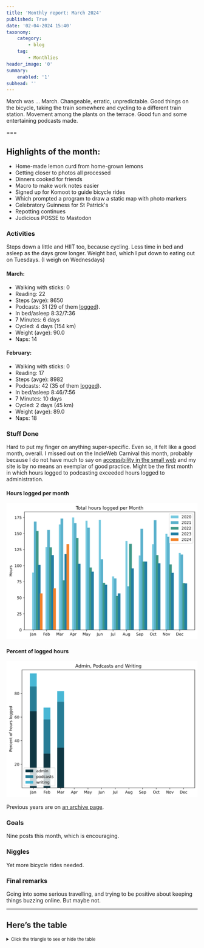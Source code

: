 ```yaml
---
title: 'Monthly report: March 2024'
published: True
date: '02-04-2024 15:40'
taxonomy:
    category:
        - blog
    tag:
        - Monthlies
header_image: '0'
summary:
    enabled: '1'
subhead: ''
---
```


March was ... March. Changeable, erratic, unpredictable. Good things on the bicycle, taking the train somewhere and cycling to a different train station. Movement among the plants on the terrace. Good fun and some entertaining podcasts made.

===

## Highlights of the month:

- Home-made lemon curd from home-grown lemons
- Getting closer to photos all processed
- Dinners cooked for friends
- Macro to make work notes easier
- Signed up for Komoot to guide bicycle rides
- Which prompted a program to draw a static map with photo markers
- Celebratory Guinness for St Patrick's
- Repotting continues
- Judicious POSSE to Mastodon

### Activities

Steps down a little and HIIT too, because cycling. Less time in bed and asleep as the days grow longer. Weight bad, which I put down to eating out on Tuesdays. (I weigh on Wednesdays)

#### March: 
* Walking with sticks: 0
* Reading: 22
* Steps (avge): 8650
* Podcasts: 31 (29 of them [logged](https://www.jeremycherfas.net/stream/)).
* In bed/asleep 8:32/7:36
* 7 Minutes: 6 days
* Cycled: 4 days (154 km)
* Weight (avge): 90.0
* Naps: 14

#### February: 
* Walking with sticks: 0
* Reading: 17
* Steps (avge): 8982
* Podcasts: 42 (35 of them [logged](https://www.jeremycherfas.net/stream/)).
* In bed/asleep 8:46/7:56
* 7 Minutes: 10 days
* Cycled: 2 days (45 km)
* Weight (avge): 89.0
* Naps: 18

### Stuff Done

Hard to put my finger on anything super-specific. Even so, it felt like a good month, overall. I missed out on the IndieWeb Carnival this month, probably because I do not have much to say on [accessibility in the small web](https://blog.basementcommunity.com/indieweb-carnival-march-round-up/) and my site is by no means an exemplar of good practice. Might be the first month in which hours logged to podcasting exceeded hours logged to administration.

#### Hours logged per month

![Graph of total hours worked each month since January 2020](hours-logged-2020-2024-03.svg)

#### Percent of logged hours

![Percentage of hours logged for Admin, Podcasts and Writing](percents-2024.svg)

Previous years are on [an archive page](https://jeremycherfas.net/blog/working-life).

### Goals

Nine posts this month, which is encouraging.

### Niggles

Yet more bicycle rides needed.

### Final remarks

Going into some serious travelling, and trying to be positive about keeping things buzzing online. But maybe not.

----

## Here’s the table
<details>
<summary style="font-size: smaller;">Click the triangle to see or hide the table</summary>
<table class="worktable">
<thead>
<tr>
<th style="text-align: right;" class="bigrow">Month</th>
<th style="text-align: center;" class="bigrow">Total</th>
<th style="text-align: center;" class="smallrow">Daily</th>
<th style="text-align: center;"class="smallrow">Admin %</th>
<th style="text-align: center;"class="smallrow">ETP %</th>
<th style="text-align: center;"class="smallrow">Writing %</th>
<th style="text-align: center;"class="smallrow">Other %</th>
</tr>
</thead>
<tbody>
<tr>
<td style="text-align: right;">03</td>
<td style="text-align: center;">133.6</td>
<td style="text-align: center;">4.75</td>
<td style="text-align: center;">34</td>
<td style="text-align: center;">39</td>
<td style="text-align: center;">18</td>
<td style="text-align: center;">9</td>
</tr>
<tr>
<td style="text-align: right;">02</td>
<td style="text-align: center;">64.7</td>
<td style="text-align: center;">4.7</td>
<td style="text-align: center;">53</td>
<td style="text-align: center;">29</td>
<td style="text-align: center;">10</td>
<td style="text-align: center;">5</td>
</tr>
<tr>
<td style="text-align: right;">2024-01</td>
<td style="text-align: center;">56.75</td>
<td style="text-align: center;">4.0</td>
<td style="text-align: center;">65</td>
<td style="text-align: center;">21</td>
<td style="text-align: center;">11</td>
<td style="text-align: center;">3</td>
</tr>
</tbody>
</table>
</details>
